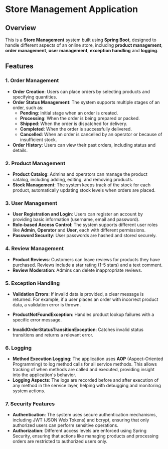 # Store Management Application
## Overview
This is a **Store Management** system built using **Spring Boot**, designed to handle different aspects of an online store, including **product management**, **order management**, **user management**, **exception handling** and **logging**.

## Features

### 1. **Order Management**
- **Order Creation**: Users can place orders by selecting products and specifying quantities.
- **Order Status Management**: The system supports multiple stages of an order, such as:
    - **Pending**: Initial stage when an order is created.
    - **Processing**: When the order is being prepared or packed.
    - **Shipped**: When the order is dispatched for delivery.
    - **Completed**: When the order is successfully delivered.
    - **Cancelled**: When an order is cancelled by an operator or because of insufficient stock.
- **Order History**: Users can view their past orders, including status and details.

### 2. **Product Management**
- **Product Catalog**: Admins and operators can manage the product catalog, including adding, editing, and removing products.
- **Stock Management**: The system keeps track of the stock for each product, automatically updating stock levels when orders are placed.

### 3. **User Management**
- **User Registration and Login**: Users can register an account by providing basic information (username, email and password).
- **Role-based Access Control**: The system supports different user roles like **Admin**, **Operator** and **User**, each with different permissions.
- **Password Security**: User passwords are hashed and stored securely.

### 4. **Review Management**
- **Product Reviews**: Customers can leave reviews for products they have purchased. Reviews include a star rating (1-5 stars) and a text comment.
- **Review Moderation**: Admins can delete inappropriate reviews.

### 5. **Exception Handling**
- **Validation Errors**: If invalid data is provided, a clear message is returned. For example, if a user places an order with incorrect product data, a validation error is thrown.

- **ProductNotFoundException**: Handles product lookup failures with a specific error message.
- **InvalidOrderStatusTransitionException**: Catches invalid status transitions and returns a relevant error.
### 6. **Logging**
- **Method Execution Logging**: The application uses **AOP** (Aspect-Oriented Programming) to log method calls for all service methods. This allows tracking of when methods are called and executed, providing insight into the application's behavior.
- **Logging Aspects**: The logs are recorded before and after execution of any method in the service layer, helping with debugging and monitoring system actions.

### 7. **Security Features**
- **Authentication**: The system uses secure authentication mechanisms, including JWT (JSON Web Tokens) and bcrypt, ensuring that only authorized users can perform sensitive operations.
- **Authorization**: Different access levels are enforced using Spring Security, ensuring that actions like managing products and processing orders are restricted to authorized users only.
